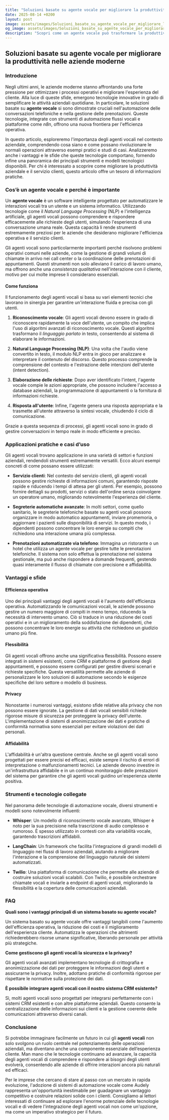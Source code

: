 ```yaml
---
title: "Soluzioni basate su agente vocale per migliorare la produttività nelle aziende moderne"
date: 2025-08-14 +0200
layout: post
image: assets/images/Soluzioni_basate_su_agente_vocale_per_migliorare_la_produttivit_nelle_aziende_moderne.jpg
og_image: assets/images/Soluzioni_basate_su_agente_vocale_per_migliorare_la_produttivit_nelle_aziende_moderne.jpg
description: "Scopri come un agente vocale può trasformare la produttività aziendale con automazione flussi vocali e appuntamenti telefonici, integrando n8n."
---
```


## Soluzioni basate su agente vocale per migliorare la produttività nelle aziende moderne

### Introduzione

Negli ultimi anni, le aziende moderne stanno affrontando una forte pressione per ottimizzare i processi operativi e migliorare l'esperienza del cliente. Alla luce di queste sfide, emergono tecnologie innovative in grado di semplificare le attività aziendali quotidiane. In particolare, le soluzioni basate su **agente vocale** si sono dimostrate cruciali nell'automazione delle conversazioni telefoniche e nella gestione delle prenotazioni. Queste tecnologie, integrate con strumenti di automazione flussi vocali e piattaforme come *n8n*, offrono una nuova frontiera per l'efficienza operativa.

In questo articolo, esploreremo l'importanza degli agenti vocali nel contesto aziendale, comprendendo cosa siano e come possano rivoluzionare le normali operazioni attraverso esempi pratici e studi di casi. Analizzeremo anche i vantaggi e le sfide che queste tecnologie comportano, fornendo infine una panoramica dei principali strumenti e modelli tecnologici disponibili. Per chi è interessato a scoprire come migliorare la produttività aziendale e il servizio clienti, questo articolo offre un tesoro di informazioni pratiche.

### Cos’è un agente vocale e perché è importante

Un **agente vocale** è un software intelligente progettato per automatizzare le interazioni vocali tra un utente e un sistema informatico. Utilizzando tecnologie come il *Natural Language Processing* (NLP) e l'intelligenza artificiale, gli agenti vocali possono comprendere e rispondere efficacemente alle richieste degli utenti, simulando l'esperienza di una conversazione umana reale. Questa capacità li rende strumenti estremamente preziosi per le aziende che desiderano migliorare l'efficienza operativa e il servizio clienti.

Gli agenti vocali sono particolarmente importanti perché risolvono problemi operativi comuni nelle aziende, come la gestione di grandi volumi di chiamate in arrivo nei call center o la coordinazione delle prenotazioni di appuntamenti. Questi strumenti non solo alleviano il carico di lavoro umano, ma offrono anche una *consistenza qualitativa* nell'interazione con il cliente, motivo per cui molte imprese li considerano essenziali.

#### Come funziona

Il funzionamento degli agenti vocali si basa su vari elementi tecnici che lavorano in sinergia per garantire un'interazione fluida e precisa con gli utenti.

1. **Riconoscimento vocale**: Gli agenti vocali devono essere in grado di riconoscere rapidamente la voce dell'utente, un compito che implica l'uso di algoritmi avanzati di riconoscimento vocale. Questi algoritmi trasformano il *linguaggio parlato* in testo, consentendo al sistema di elaborare le informazioni.

2. **Natural Language Processing (NLP)**: Una volta che l'audio viene convertito in testo, il modulo NLP entra in gioco per analizzare e interpretare il contenuto del discorso. Questo processo comprende la comprensione del contesto e l'estrazione delle intenzioni dell'utente (intent detection).

3. **Elaborazione delle richieste**: Dopo aver identificato l'intent, l'agente vocale compie le azioni appropriate, che possono includere l'accesso a database aziendali, la programmazione di appuntamenti o la fornitura di informazioni richieste.

4. **Risposta all'utente**: Infine, l'agente genera una risposta appropriata e la trasmette all'utente attraverso la sintesi vocale, chiudendo il ciclo di comunicazione.

Grazie a questa sequenza di processi, gli agenti vocali sono in grado di gestire conversazioni in tempo reale in modo efficiente e preciso.

### Applicazioni pratiche e casi d’uso

Gli agenti vocali trovano applicazione in una varietà di settori e funzioni aziendali, rendendoli strumenti estremamente versatili. Ecco alcuni esempi concreti di come possano essere utilizzati:

- **Servizio clienti**: Nel contesto del servizio clienti, gli agenti vocali possono gestire richieste di informazioni comuni, garantendo risposte rapide e riducendo i tempi di attesa per gli utenti. Per esempio, possono fornire dettagli su prodotti, servizi o stato dell'ordine senza coinvolgere un operatore umano, migliorando notevolmente l'esperienza del cliente.

- **Segreterie automatiche avanzate**: In molti settori, come quello sanitario, le segreterie telefoniche basate su agenti vocali possono organizzare in modo automatico appuntamenti, inviare promemoria, o aggiornare i pazienti sulle disponibilità di servizi. In questo modo, i dipendenti possono concentrare le loro energie su compiti che richiedono una interazione umana più complessa.

- **Prenotazioni automatizzate via telefono**: Immagina un ristorante o un hotel che utilizza un agente vocale per gestire tutte le prenotazioni telefoniche. Il sistema non solo effettua la prenotazione nel sistema gestionale, ma può anche rispondere a domande frequenti, gestendo quasi interamente il flusso di chiamate con precisione e affidabilità.

### Vantaggi e sfide

#### Efficienza operativa

Uno dei principali vantaggi degli agenti vocali è l'aumento dell'efficienza operativa. Automatizzando le comunicazioni vocali, le aziende possono gestire un numero maggiore di compiti in meno tempo, riducendo la necessità di intervento umano. Ciò si traduce in una riduzione dei costi operativi e in un miglioramento della soddisfazione dei dipendenti, che possono concentrare le loro energie su attività che richiedono un giudizio umano più fine.

#### Flessibilità

Gli agenti vocali offrono anche una significativa flessibilità. Possono essere integrati in sistemi esistenti, come CRM e piattaforme di gestione degli appuntamenti, e possono essere configurati per gestire diversi scenari e richieste specifiche. Questa versatilità permette alle aziende di personalizzare le loro soluzioni di automazione secondo le esigenze specifiche del loro settore o modello di business.

#### Privacy

Nonostante i numerosi vantaggi, esistono sfide relative alla privacy che non possono essere ignorate. La gestione di dati vocali sensibili richiede rigorose misure di sicurezza per proteggere la privacy dell'utente. L'implementazione di sistemi di anonimizzazione dei dati e pratiche di conformità normativa sono essenziali per evitare violazioni dei dati personali.

#### Affidabilità

L'affidabilità è un'altra questione centrale. Anche se gli agenti vocali sono progettati per essere precisi ed efficaci, esiste sempre il rischio di errori di interpretazione o malfunzionamenti tecnici. Le aziende devono investire in un'infrastruttura affidabile e in un continuo monitoraggio delle prestazioni del sistema per garantire che gli agenti vocali guidino un'esperienza utente positiva.

### Strumenti e tecnologie collegate

Nel panorama delle tecnologie di automazione vocale, diversi strumenti e modelli sono notevolmente influenti:

- **Whisper**: Un modello di riconoscimento vocale avanzato, Whisper è noto per la sua precisione nella trascrizione di audio complesso e rumoroso. È spesso utilizzato in contesti con alta variabilità vocale, garantendo trascrizioni affidabili.

- **LangChain**: Un framework che facilita l'integrazione di grandi modelli di linguaggio nei flussi di lavoro aziendali, aiutando a migliorare l'interazione e la comprensione del linguaggio naturale dei sistemi automatizzati.

- **Twilio**: Una piattaforma di comunicazione che permette alle aziende di costruire soluzioni vocali scalabili. Con Twilio, è possibile orchestrare chiamate vocali e inviarle a endpoint di agenti vocali, migliorando la flessibilità e la copertura delle comunicazioni aziendali.

### FAQ

**Quali sono i vantaggi principali di un sistema basato su agente vocale?**

Un sistema basato su agente vocale offre vantaggi tangibili come l'aumento dell'efficienza operativa, la riduzione dei costi e il miglioramento dell'esperienza cliente. Automatizza le operazioni che altrimenti richiederebbero risorse umane significative, liberando personale per attività più strategiche.

**Come gestiscono gli agenti vocali la sicurezza e la privacy?**

Gli agenti vocali avanzati implementano tecnologie di crittografia e anonimizzazione dei dati per proteggere le informazioni degli utenti e assicurarne la privacy. Inoltre, adottano pratiche di conformità rigorose per rispettare le normative sulla protezione dei dati.

**È possibile integrare agenti vocali con il nostro sistema CRM esistente?**

Sì, molti agenti vocali sono progettati per integrarsi perfettamente con i sistemi CRM esistenti e con altre piattaforme aziendali. Questo consente la centralizzazione delle informazioni sui clienti e la gestione coerente delle comunicazioni attraverso diversi canali.

### Conclusione

Si potrebbe immaginare facilmente un futuro in cui gli **agenti vocali** non solo svolgono un ruolo centrale nel potenziamento delle operazioni aziendali, ma diventano anche una componente essenziale dell’esperienza cliente. Man mano che le tecnologie continuano ad avanzare, la capacità degli agenti vocali di comprendere e rispondere ai bisogni degli utenti evolverà, consentendo alle aziende di offrire interazioni ancora più naturali ed efficaci.

Per le imprese che cercano di stare al passo con un mercato in rapida evoluzione, l'adozione di sistemi di automazione vocale come Audely rappresenta un'opportunità inestimabile per guadagnare un vantaggio competitivo e costruire relazioni solide con i clienti. Consigliamo ai lettori interessati di continuare ad esplorare l'enorme potenziale delle tecnologie vocali e di vedere l'integrazione degli agenti vocali non come un'opzione, ma come un imperativo strategico per il futuro.